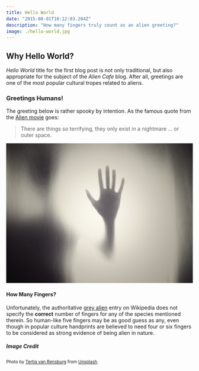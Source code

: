 ```yaml
---
title: Hello World
date: "2015-08-01T16:12:03.284Z"
description: "How many fingers truly count as an alien greeting?"
image: ./hello-world.jpg
---
```


## Why Hello World?

*Hello World* title for the first blog post is not only traditional, but also appropriate for the subject of the
*Alien Cafe* blog. After all, greetings are one of the most popular cultural tropes related to aliens.

### Greetings Humans!

The greeting below is rather spooky by intention. As the famous quote from the
[Alien movie](https://en.wikipedia.org/wiki/Alien_(film)) goes:

> There are things so terrifying, they only exist in a nightmare ... or outer space.

![Alien Hello](./hello-world.jpg)

#### How Many Fingers?

Unfortunately, the authoritative [grey alien](https://en.wikipedia.org/wiki/Grey_alien) entry on Wikipedia
does not specify the **correct** number of fingers for any of the species mentioned therein. So human-like
five fingers may be as good guess as any, even though in popular culture handprints are believed to need
four or six fingers to be considered as strong evidence of being alien in nature.

##### Image Credit

<small>Photo by [Tertia van Rensburg](https://unsplash.com/@tertia) from [Unsplash](https://unsplash.com/photos/QYs58HmCz-s).</small>
